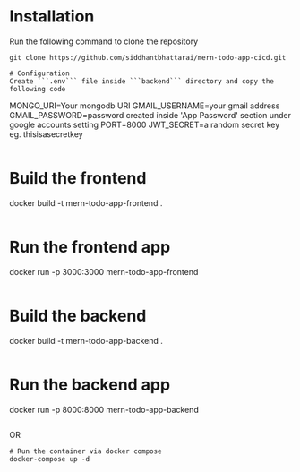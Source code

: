 # Installation
Run the following command to clone the repository
```
git clone https://github.com/siddhantbhattarai/mern-todo-app-cicd.git
```
```
# Configuration
Create ```.env``` file inside ```backend``` directory and copy the following code

```
MONGO_URI=Your mongodb URI
GMAIL_USERNAME=your gmail address 
GMAIL_PASSWORD=password created inside 'App Password' section under google accounts setting
PORT=8000
JWT_SECRET=a random secret key eg. thisisasecretkey
```
```
# Build the frontend
docker build -t mern-todo-app-frontend .
```
```
# Run the frontend app
docker run -p 3000:3000 mern-todo-app-frontend
```
```
# Build the backend
docker build -t mern-todo-app-backend .
```

```
# Run the backend app
docker run -p 8000:8000 mern-todo-app-backend
```
```
OR
```
# Run the container via docker compose
docker-compose up -d
```





